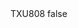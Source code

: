 <?xml version="1.0" encoding="UTF-8"?>
<CustomMetadata xmlns="http://soap.sforce.com/2006/04/metadata">
    <label>TXU808</label>
    <protected>false</protected>
</CustomMetadata>
